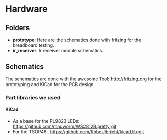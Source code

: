 # Hardware

## Folders

* **prototype**: Here are the schematics done with fritzing for the breadboard testing.
* **ir_receiver**: Ir receiver module schematics.

## Schematics

The schematics are done with the awesome Tool: http://fritzing.org for the prototyping and KiCad for the PCB design.


### Part libraries we used

#### KiCad

* As a base for the PL9823 LEDs: https://github.com/madworm/WS2812B.pretty.git
* For the TSOP48.. https://github.com/RoboUlbricht/kicad.lib.git
